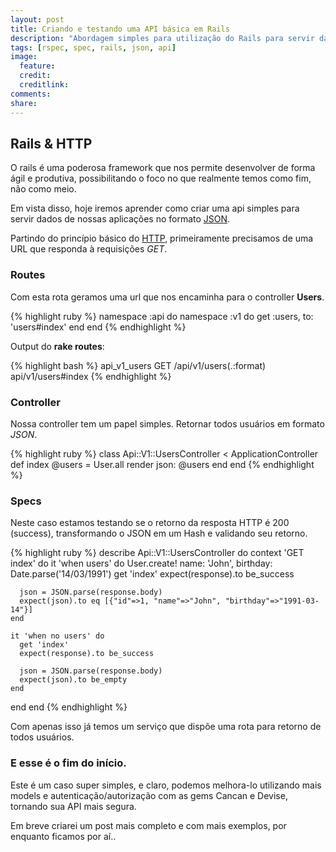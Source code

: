 ```yaml
---
layout: post
title: Criando e testando uma API básica em Rails
description: "Abordagem simples para utilização do Rails para servir dados para web."
tags: [rspec, spec, rails, json, api]
image:
  feature:
  credit:
  creditlink:
comments:
share:
---
```


## Rails & HTTP

O rails é uma poderosa framework que nos permite desenvolver de forma ágil e produtiva,
possibilitando o foco no que realmente temos como fim, não como meio.

Em vista disso, hoje iremos aprender como criar uma api simples para servir
dados de nossas aplicações no formato [JSON](http://pt.wikipedia.org/wiki/JSON).

Partindo do princípio básico do [HTTP](http://pt.wikipedia.org/wiki/Hypertext_Transfer_Protocol),
primeiramente precisamos de uma URL que responda à requisições *GET*.

### Routes

Com esta rota geramos uma url que nos encaminha para o controller **Users**.

{% highlight ruby %}
  namespace :api do
    namespace :v1 do
      get :users, to: 'users#index'
    end
  end
{% endhighlight %}

Output do **rake routes**:

{% highlight bash %}
  api_v1_users GET  /api/v1/users(.:format) api/v1/users#index
{% endhighlight %}


### Controller

Nossa controller tem um papel simples. Retornar todos usuários em formato *JSON*.

{% highlight ruby %}
class Api::V1::UsersController < ApplicationController
  def index
    @users = User.all
    render json: @users
  end
end
{% endhighlight %}

### Specs

Neste caso estamos testando se o retorno da resposta HTTP é 200 (success),
transformando o JSON em um Hash e validando seu retorno.

{% highlight ruby %}
describe Api::V1::UsersController do
  context 'GET index' do
    it 'when users' do
      User.create! name: 'John', birthday: Date.parse('14/03/1991')
      get 'index'
      expect(response).to be_success

      json = JSON.parse(response.body)
      expect(json).to eq [{"id"=>1, "name"=>"John", "birthday"=>"1991-03-14"}]
    end

    it 'when no users' do
      get 'index'
      expect(response).to be_success

      json = JSON.parse(response.body)
      expect(json).to be_empty
    end
  end
end
{% endhighlight %}

Com apenas isso já temos um serviço que dispõe uma rota para retorno de todos usuários.

### E esse é o fim do início.

Este é um caso super simples, e claro, podemos melhora-lo utilizando mais models e
autenticação/autorização com as gems Cancan e Devise, tornando sua API mais segura.

Em breve criarei um post mais completo e com mais exemplos, por enquanto ficamos por aí..










